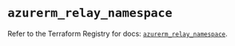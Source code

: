 # `azurerm_relay_namespace`

Refer to the Terraform Registry for docs: [`azurerm_relay_namespace`](https://registry.terraform.io/providers/hashicorp/azurerm/3.104.0/docs/resources/relay_namespace).
